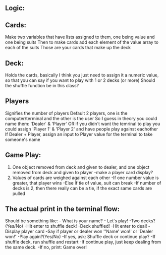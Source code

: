 ## Logic:
## Cards:
Make two variables that have lists assigned to them, one being value and one being suits
Then to make cards add each element of the value array to each of the suits
Those are your cards that make up the deck

## Deck:
Holds the cards, basically I think you just need to assign it a numeric value, so that you can say if you want to play with 1 or 2 decks (or more)
Should the shuffle function be in this class?

## Players
Signifies the number of players
Default 2 players, one is the computer/terminal and the other is the user
So I guess in theory you could name them: 'Dealer' & 'Player' 
OR if you didn't want the temrinal to play you could assign 'Player 1' & 'Player 2' and have people play against eachother
If Dealer + Player, assign an input to Player value for the terminal to take someone's name


## Game Play:
1. One object removed from deck and given to dealer, and one object removed from deck and given to player
    -make a player card display?
2. Values of cards are weighed against each other
    -If one number value is greater, that player wins
    -Else If tie of value, suit can break
    -If number of decks is 2, then there really can be a tie, if the exact same cards are pulled


## The actual print in the terminal flow:
Should be something like:
    - What is your name?
    - Let's play!
    -Two decks? (Yes/No)
    -Hit enter to shuffle deck!
    -Deck shuffled!
    -Hit enter to deal!
    -Display player card
    -Say if player or dealer won
        ''Name' won!' or 'Dealer won!'
    -Play again?(Yes/No)
        -If yes, ask: Shuffle deck or continue play?
            -If shuffle deck, run shuffle and restart
            -If continue play, just keep dealing from the same deck.
        -If no, print: Game over!